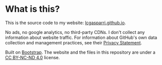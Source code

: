 # What is this?
This is the source code to my website: [lcgasparri.github.io](https://lcgasparri.github.io).

No ads, no google analytics, no third-party CDNs. I don't collect any information about website traffic. For information about GitHub's own data collection and management practices, see their [Privacy Statement](https://docs.github.com/en/github/site-policy/github-privacy-statement).

Built on [Bootstrap](https://getbootstrap.com/). The website and the files in this repository are under a [CC BY-NC-ND 4.0](https://creativecommons.org/licenses/by-nc-nd/4.0/) license.
